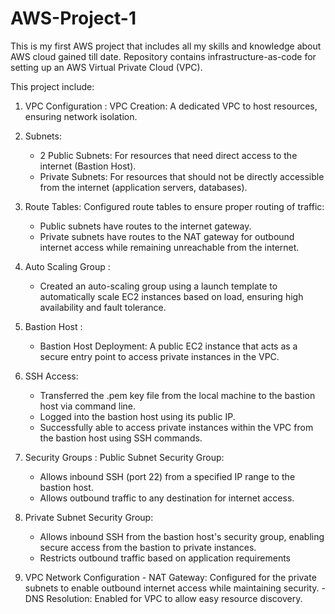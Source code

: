 # AWS-Project-1
This is my first AWS project that includes all my skills and knowledge about AWS cloud gained till date. Repository contains infrastructure-as-code for setting up an AWS Virtual Private Cloud (VPC).

This project include:
 
1.	VPC Configuration :  VPC Creation: A dedicated VPC to host resources, ensuring network isolation.


2.	Subnets:
   	 - 2 Public Subnets: For resources that need direct access to the internet (Bastion Host).
   	 - Private Subnets: For resources that should not be directly accessible from the internet (application servers, databases).
       

4.	Route Tables: Configured route tables to ensure proper routing of traffic:
   	- Public subnets have routes to the internet gateway.
    - Private subnets have routes to the NAT gateway for outbound internet access while remaining unreachable from the internet.
      

6.	Auto Scaling Group :
    - Created an auto-scaling group using a launch template to automatically scale EC2 instances based on load, ensuring high availability and fault tolerance.
      

8.	Bastion Host :
    - Bastion Host Deployment: A public EC2 instance that acts as a secure entry point to access private instances in the VPC.
     

10.	SSH Access:
    - Transferred the .pem key file from the local machine to the bastion host via command line.
    - Logged into the bastion host using its public IP.
    - Successfully able to access private instances within the VPC from the bastion host using SSH commands.
     

12.	Security Groups : Public Subnet Security Group:
   	- Allows inbound SSH (port 22) from a specified IP range to the bastion host.
    - Allows outbound traffic to any destination for internet access.
      

13.	Private Subnet Security Group:
    - Allows inbound SSH from the bastion host's security group, enabling secure access from the bastion to private instances.
   	- Restricts outbound traffic based on application requirements
   

15.	VPC Network Configuration
   		- NAT Gateway: Configured for the private subnets to enable outbound internet access while maintaining security.
   		- DNS Resolution: Enabled for VPC to allow easy resource discovery.
